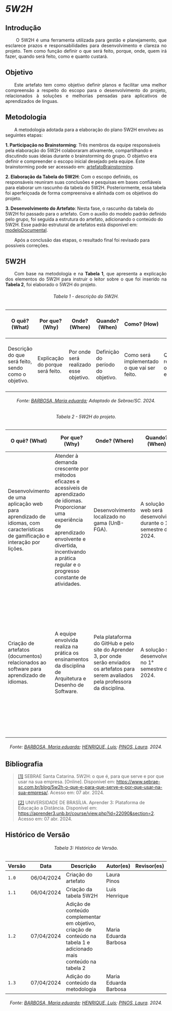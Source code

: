 # ***5W2H***

## **Introdução**
<p align="justify">
&emsp;&emsp;
O 5W2H é uma ferramenta utilizada para gestão e planejamento, que esclarece prazos e responsabilidades para desenvolvimento e clareza no projeto. Tem como função definir o que será feito, porque, onde, quem irá fazer, quando será feito, como e quanto custará.
</p>

## **Objetivo**
<p align="justify">
&emsp;&emsp;Este artefato tem como objetivo definir planos e facilitar uma melhor compreensão a respeito do escopo para o desenvolvimento do projeto, relacionados à soluções e melhorias pensadas para aplicativos de aprendizados de línguas.

</p>

## **Metodologia**

&emsp;&emsp;A metodologia adotada para a elaboração do plano 5W2H envolveu as seguintes etapas:

<b>1. Participação no Brainstorming</b>: Três membros da equipe responsáveis pela elaboração do 5W2H colaboraram ativamente, compartilhando e discutindo suas ideias durante o brainstorming do grupo. O objetivo era definir e compreender o escopo inicial desejado pela equipe. Este brainstorming pode ser acessado em: [artefatoBrainstorming]().

<b>2. Elaboração da Tabela do 5W2H</b>: Com o escopo definido, os responsáveis reuniram suas conclusões e pesquisas em bases confiáveis para elaborar um rascunho da tabela do 5W2H. Posteriormente, essa tabela foi aperfeiçoada de forma compreensiva e alinhada com os objetivos do projeto.

<b>3. Desenvolvimento do Artefato</b>: Nesta fase, o rascunho da tabela do 5W2H foi passado para o artefato. Com o auxílio do modelo padrão definido pelo grupo, foi seguida a estrutura do artefato, adicionando o conteúdo do 5W2H. Esse padrão estrutural de artefatos está disponível em: [modeloDocumental]().

&emsp;&emsp;Após a conclusão das etapas, o resultado final foi revisado para possíveis correções.

</p>


## 5W2H
<p align="justify">
&emsp;&emsp;Com base na metodologia e na <b>Tabela 1</b>, que apresenta a explicação dos elementos do 5W2H para instruir o leitor sobre o que foi inserido na <b>Tabela 2</b>, foi elaborado o 5W2H do projeto.


<h6 align="center">Tabela 1 - descrição do 5W2H.</h6>
<div align="center">

| O quê? (What) | Por que? (Why) | Onde? (Where) | Quando? (When) | Como? (How) | Quem? (Who) | Quanto Custa? (How Much) |
| --- | --- | --- | --- | --- | --- | --- |
| Descrição do que será feito, sendo como o objetivo.  | Explicação do porque será feito. | Por onde será realizado esse objetivo.  | Definição do período do objetivo. | Como será implementado o que vai ser feito.  | Quem são os responsáveis ou envolvidos. | Quanto vai custar a realização do que foi proposto como objetivo. |

</div>
<h6 align="center">Fonte: <a href="https://github.com/Madu01">BARBOSA, Maria eduarda</a>; Adaptado de Sebrae/SC. 2024.</h6>


<h6 align="center">Tabela 2 - 5W2H do projeto.</h6>
<div align="center">

| O quê? (What) | Por que? (Why) | Onde? (Where) | Quando? (When) | Como? (How) | Quem? (Who) | Quanto Custa? (How Much) |
| --- | --- | --- | --- | --- | --- | --- |
| Desenvolvimento de uma aplicação web para aprendizado de idiomas, com características de gamificação e interação por lições. | Atender à demanda crescente por métodos eficazes e acessíveis de aprendizado de idiomas. Proporcionar uma experiência de aprendizado envolvente e divertida, incentivando a prática regular e o progresso constante de atividades. | Desenvolvimento localizado no gama (UnB-FGA). | A solução web será desenvolvida durante o 1° semestre de 2024. | Desenvolver uma plataforma interativa com lições divididas em módulos e níveis, incluindo exercícios de vocabulário, compreensão de texto e escrita. Implementar recursos de gamificação, como pontos, níveis e rankeamento, para motivar os usuários e manter seu envolvimento. | Pessoas de todas as idades e origens que desejam aprender ou aprimorar suas habilidades nos idiomas inglês, espanhol, francês, português. | Sem investimentos financeiros. Contamos com o esforço da equipe para realizar o projeto. |
| Criação de artefatos (documentos) relacionados ao software para aprendizado de idiomas. | A equipe envolvida realiza na prática os ensinamentos da disciplina de Arquitetura e Desenho de Software. | Pela plataforma do GitHub e pelo site do Aprender 3, por onde serão enviados os artefatos para serem avaliados pela professora da disciplina. | A solução se desenvolverá no 1° semestre de 2024. | os artefatos serão criados de acordo com os conteúdos apresentados durante a disciplina de Arquitetura e Desenho de Software. Os responsáveis pelo projeto administrará e conduzirá as criações e a disponibilização desses documentos.  | O time encarregado de implementar a plataforma é formado por estudantes do curso de Engenharia de Software da Universidade de Brasília, localizado no campus Gama. No modelo organizacional adotado, há papéis de coordenação, documentação, execução técnica e manutenção. | Por ser um projeto de fim educacional, será utilizado para a parte prática da matéria e não terá um custo real. |

</div>
<h6 align="center">Fonte: <a href="https://github.com/Madu01">BARBOSA, Maria eduarda</a>; <a href="https://github.com/luishenrrique">HENRIQUE, Luis</a>; <a href="https://github.com/laurapinos">PINOS, Laura</a>. 2024. </h6>


## **Bibliografia**
> <a href="https://Link_da_fonte">[1]</a> SEBRAE Santa Catarina. 5W2H: o que é, para que serve e por que usar na sua empresa. [Online]. Disponível em: https://www.sebrae-sc.com.br/blog/5w2h-o-que-e-para-que-serve-e-por-que-usar-na-sua-empresa/. Acesso em: 07 abr. 2024.

> <a href="https://Link_da_fonte">[2]</a> UNIVERSIDADE DE BRASÍLIA. Aprender 3: Plataforma de Educação a Distância. Disponível em: https://aprender3.unb.br/course/view.php?id=22090&section=2. Acesso em: 07 abr. 2024.

## **Histórico de Versão**

<h6 align="center">Tabela 3: Histórico de Versão.</h6>
<div align="center">

| Versão | Data | Descrição | Autor(es) | Revisor(es) |
| ------ | ---- | --------- | --------- | ---------- |
| `1.0`  | 06/04/2024 | Criação do artefato | Laura Pinos |
| `1.1`  | 06/04/2024 | Criação da tabela 5W2H | Luis Henrique |   |
| `1.2`  | 07/04/2024 | Adição de conteúdo complementar em objetivo,  criação de conteúdo na tabela 1 e adicionado mais conteúdo na tabela 2 | Maria Eduarda Barbosa |   |
| `1.3`  | 07/04/2024 | Adição do conteúdo da metodologia | Maria Eduarda Barbosa |   |

</div>
<h6 align="center">Fonte: <a href="https://github.com/Madu01">BARBOSA, Maria eduarda</a>; <a href="https://github.com/luishenrrique">HENRIQUE, Luis</a>; <a href="https://github.com/laurapinos">PINOS, Laura</a>. 2024. </h6>
